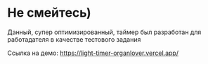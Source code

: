 # Не смейтесь)

Данный, супер оптимизированный, таймер был разработан для работадателя в качестве тестового задания

Ссылка на демо: https://light-timer-organlover.vercel.app/

